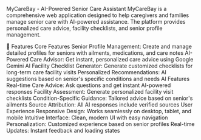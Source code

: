MyCareBay - AI-Powered Senior Care Assistant
MyCareBay is a comprehensive web application designed to help caregivers and families manage senior care with AI-powered assistance. The platform provides personalized care advice, facility checklists, and senior profile management.

🚀 Features
Core Features
Senior Profile Management: Create and manage detailed profiles for seniors with ailments, medications, and care notes
AI-Powered Care Advisor: Get instant, personalized care advice using Google Gemini AI
Facility Checklist Generator: Generate customized checklists for long-term care facility visits
Personalized Recommendations: AI suggestions based on senior's specific conditions and needs
AI Features
Real-time Care Advice: Ask questions and get instant AI-powered responses
Facility Assessment: Generate personalized facility visit checklists
Condition-Specific Guidance: Tailored advice based on senior's ailments
Source Attribution: All AI responses include verified sources
User Experience
Responsive Design: Works seamlessly on desktop, tablet, and mobile
Intuitive Interface: Clean, modern UI with easy navigation
Personalization: Customized experience based on senior profiles
Real-time Updates: Instant feedback and loading states
